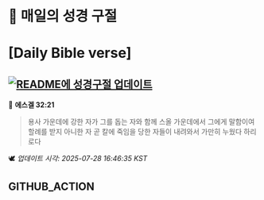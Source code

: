 # 🙏 매일의 성경 구절
# [Daily Bible verse]
## [![README에 성경구절 업데이트](https://github.com/DONGSUKA/first_test/actions/workflows/update-readme-bible.yml/badge.svg)](https://github.com/DONGSUKA/first_test/actions/workflows/update-readme-bible.yml)
<!-- START_BIBLE_VERSE -->
📖 **에스겔 32:21**
> 용사 가운데에 강한 자가 그를 돕는 자와 함께 스올 가운데에서 그에게 말함이여 할례를 받지 아니한 자 곧 칼에 죽임을 당한 자들이 내려와서 가만히 누웠다 하리로다

🕊️ _업데이트 시각: 2025-07-28 16:46:35 KST_
  <!-- END_BIBLE_VERSE -->
## GITHUB_ACTION
